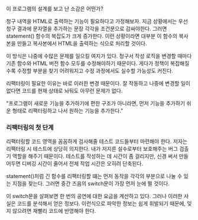 이 프로그램의 설계를 보고 난 소감은 어떤가?

청구 내역을 HTML로 출력하는 기능이 필요하다고 가정해보자.
지금 상황에서는 우선 청구 결과에 문자열을 추가하는 문장 각각을 조건문으로 감싸야한다.
그러면 statement() 함수의 복잡도가 크게 증가한다.
이런 상황이라면 대부분 이 함수의 복사본을 만들고 복사본에서 HTML을 출력하는 식으로 처리할 것이다.

이 방식은 나중에 수많은 문제를 일으킬 여지가 있다.
청구서 작성 로직을 변경할 때마다 기존 함수와 HTML 버전 함수 모두를 수정해야하기 때문이다.
게다가 정책이 복잡해질수록 수정할 부분을 찾기 어려워지고 수정 과정에서도 실수할 가능성도 커진다.

리팩터링이 필요한 이유는 바로 이러한 변경 때문이다.
잘 작동하고 나중에 변경할 일이 없다면 코드를 현재 상태로 놔둬도 아무런 문제가 없다.

"프로그램이 새로운 기능을 추가하기에 편한 구조가 아니라면, 먼저 기능을 추가하기 쉬운 형태로 리팩터링하고 나서 원하는 기능을 추가한다."

### 리팩터링의 첫 단계

리팩터링할 코드 영역을 꼼꼼하게 검사해줄 테스트 코드들부터 마련해야 한다.
저자는 리팩터링 시 테스트에 상당히 의지한다. 내가 저지른 실수로부터 보호해주는 버그 검출기 역할을 해주기 때문이다.
테스트를 작성하는 데 시간이 좀 걸리지만, 신경 써서 만들어두면 디버깅 시간이 줄어서 전체 작업 시간은 오히려 단축된다.

statement()처럼 긴 함수를 리팩터링할 떄는 먼저 동작을 각각의 부분으로 나눌 수 있는 지점을 찾는다.
그러면 중간 즈음의 switch문이 가장 먼저 눈에 띌 것이다.

이 switch문을 살펴보면 한 번의 공연에 대한 요금을 계산하고 있다.
그러나 이러한 사실은 코드를 분석해서 얻은 정보다. 이런식으로 파악한 정보는 쉽게 휘발되기 때문에, 잊지 않으려면 재빨리 코드에 반영해야 한다.



